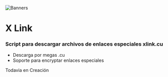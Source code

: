 
![Banners](https://github.com/KeimaSenpai/X-Link/assets/98184310/c5b8bad6-2314-4e4e-b2dc-24007812b662)
# X Link

### Script para descargar archivos de enlaces especiales xlink.cu
- Descarga por megas .cu
- Soporte para encryptar enlaces especiales

Todavia en Creación
